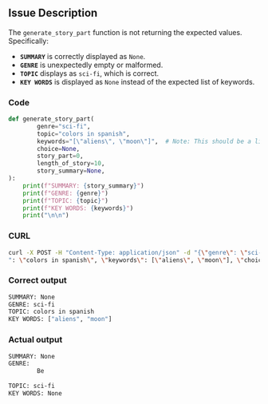 ## Issue Description

The `generate_story_part` function is not returning the expected values. Specifically:

- **`SUMMARY`** is correctly displayed as `None`.
- **`GENRE`** is unexpectedly empty or malformed.
- **`TOPIC`** displays as `sci-fi`, which is correct.
- **`KEY WORDS`** is displayed as `None` instead of the expected list of keywords.

### Code
```python
def generate_story_part(
        genre="sci-fi",
        topic="colors in spanish",
        keywords="[\"aliens\", \"moon\"]",  # Note: This should be a list, not a string
        choice=None,
        story_part=0,
        length_of_story=10,
        story_summary=None,
):
    print(f"SUMMARY: {story_summary}")
    print(f"GENRE: {genre}")
    print(f"TOPIC: {topic}")
    print(f"KEY WORDS: {keywords}")
    print("\n\n")
```

### CURL

```bash
curl -X POST -H "Content-Type: application/json" -d "{\"genre\": \"sci-fi\", \"topic\
": \"colors in spanish\", \"keywords\": [\"aliens\", \"moon\"], \"choice\": null, \"story_part\": 0, \"length_of_story\": 10, \"story_summary\": null}" "http://localhost:5000/generate-story"
```

### Correct output
```bash
SUMMARY: None
GENRE: sci-fi
TOPIC: colors in spanish
KEY WORDS: ["aliens", "moon"]
```

### Actual output
```bash
SUMMARY: None
GENRE: 
        Be
    
TOPIC: sci-fi
KEY WORDS: None

```
